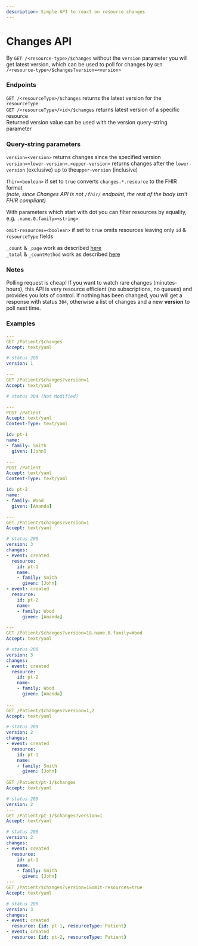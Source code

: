 ```yaml
---
description: Simple API to react on resource changes
---
```


# Changes API

By `GET /<resource-type>/$changes` without the `version` parameter you will get latest version, which can be used to poll for changes by `GET /<resource-type>/$changes?version=<version>`

### Endpoints

`GET /<resourceType>/$changes` returns the latest version for the `resourceType`  
`GET /<resourceType>/<id>/$changes` returns latest version of a specific resource  
Returned version value can be used with the version query-string parameter

### Query-string parameters

`version=<version>` returns changes since the specified version  
`version=<lower-version>,<upper-version>` returns changes after the `lower-version` \(exclusive\) up to the`upper-version` \(inclusive\)  
  
`fhir=<boolean>` if set to `true` converts `changes.*.resource` to the FHIR format  
_\(note, since Changes API is not `/fhir/` endpoint, the rest of the body isn't FHIR compliant\)_

With parameters which start with dot you can filter resources by equality, e.g. `.name.0.family=<string>`

`omit-resources=<boolean>` if set to `true` omits resources leaving only `id` & `resourceType` fields

`_count` & `_page` work as described [here](https://docs.aidbox.app/api-1/fhir-api/search-1/_count-and-_page)  
`_total` & `_countMethod` work as described [here](https://docs.aidbox.app/api-1/fhir-api/search-1/_total-or-_countmethod)

### Notes

Polling request is cheap! If you want to watch rare changes \(minutes-hours\), this API is very resource efficient  \(no subscriptions, no queues\) and provides you lots of control. If nothing has been changed, you will get a response with status `304`,  otherwise a list of changes and a new **version** to poll next time.

### Examples

```yaml
---
GET /Patient/$changes
Accept: text/yaml

# status 200
version: 1

---
GET /Patient/$changes?version=1
Accept: text/yaml

# status 304 (Not Modified)

---
POST /Patient
Accept: text/yaml
Content-Type: text/yaml

id: pt-1
name:
- family: Smith
  given: [John]

---
POST /Patient
Accept: text/yaml
Content-Type: text/yaml

id: pt-2
name:
- family: Wood
  given: [Amanda]

---
GET /Patient/$changes?version=1
Accept: text/yaml

# status 200
version: 3
changes:
- event: created
  resource:
    id: pt-1
    name:
    - family: Smith
      given: [John]
- event: created
  resource:
    id: pt-2
    name:
    - family: Wood
      given: [Amanda]

---
GET /Patient/$changes?version=1&.name.0.family=Wood
Accept: text/yaml

# status 200
version: 3
changes:
- event: created
  resource:
    id: pt-2
    name:
    - family: Wood
      given: [Amanda]
      
---
GET /Patient/$changes?version=1,2
Accept: text/yaml

# status 200
version: 2
changes:
- event: created
  resource:
    id: pt-1
    name:
    - family: Smith
      given: [John]
---
GET /Patient/pt-1/$changes
Accept: text/yaml

# status 200
version: 2
---
GET /Patient/pt-1/$changes?version=1
Accept: text/yaml

# status 200
version: 2
changes:
- event: created
  resource:
    id: pt-1
    name:
    - family: Smith
      given: [John]
---
GET /Patient/$changes?version=1&omit-resources=true
Accept: text/yaml

# status 200
version: 3
changes:
- event: created
  resource: {id: pt-1, resourceType: Patient}
- event: created
  resource: {id: pt-2, resourceType: Patient}
```

